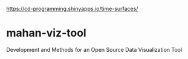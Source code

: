https://cd-programming.shinyapps.io/time-surfaces/

# mahan-viz-tool
Development and Methods for an Open Source Data Visualization Tool
